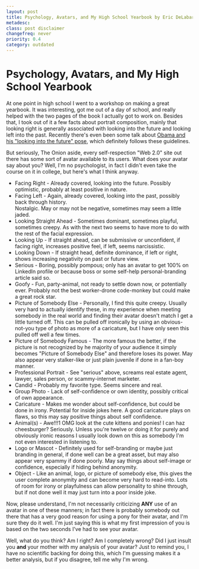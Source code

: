 ```yaml
---
layout: post
title: Psychology, Avatars, and My High School Yearbook by Eric DeLabar
metadesc: 
class: post disclaimer
changefreq: never
priority: 0.4
category: outdated
---
```

# Psychology, Avatars, and My High School Yearbook

At one point in high school I went to a workshop on making a great yearbook.  It was interesting, 
got me out of a day of school, and really helped with the two pages of the book I actually got to 
work on.  Besides that, I took out of it a few facts about portrait composition, mainly that 
looking right is generally associated with looking into the future and looking left into the past. 
Recently there's even been some talk about 
[Obama and his "looking into the future" pose](http://www.theonion.com/content/news/obama_practices_looking_off_into), 
which definitely follows these guidelines.

But seriously, The Onion aside, every self-respection "Web 2.0" site out there has some sort of 
avatar available to its users.  What does your avatar say about you?  Well, I'm no psychologist, 
in fact I didn't even take the course on it in college, but here's what I think anyway.

* Facing Right - Already covered, looking into the future.  Possibly optimistic, probably at least 
positive in nature.
* Facing Left - Again, already covered, looking into the past, possibly back through history.  
Nostalgic.  May or may not be negative, sometimes may seem a little jaded.
* Looking Straight Ahead - Sometimes dominant, sometimes playful, sometimes creepy.  As with the 
next two seems to have more to do with the rest of the facial expression.
* Looking Up - If straight ahead, can be submissive or unconfident, if facing right, increases 
positive feel, if left, seems narcissistic.
* Looking Down - If straight head, definite dominance, if left or right, shows increasing negativity 
on past or future view.
* Serious - Boring, possibly pompous; only has an avatar to get 100% on LinkedIn profile or because 
boss or some self-help personal-branding article said so.
* Goofy - Fun, party-animal, not ready to settle down now, or potentially ever.  Probably not the 
best worker-drone code-monkey but could make a great rock star.
* Picture of Somebody Else - Personally, I find this quite creepy.   Usually very hard to actually 
identify these, in my experience when meeting somebody in the real world and finding their avatar 
doesn't match I get a little turned off.  This can be pulled off ironically by using an obvious-not-you 
type of photo as more of a caricature, but I have only seen this pulled off well a few times.
* Picture of Somebody Famous - The more famous the better, if the picture is not recognized by he 
majority of your audience it simply becomes "Picture of Somebody Else" and therefore loses its power. 
May also appear very stalker-like or just plain juvenile if done in a fan-boy manner.
* Professional Portrait - See "serious" above, screams real estate agent, lawyer, sales person, or 
scammy-internet marketer.
* Candid - Probably my favorite type.  Seems sincere and real.
* Group Photo - Lack of self-confidence or own identity, possibly critical of own appearance.
* Caricature - Makes me wonder about self-confidence, but could be done in irony.  Potential for inside 
jokes here.  A good caricature plays on flaws, so this may say positive things about self confidence.
* Animal(s) - Awe!!!1  OMG look at the cute kittens and ponies! I can haz 
cheesburger?  Seriously.  Unless you're twelve or doing it for purely and obviously ironic reasons I 
usually look down on this as somebody I'm not even interested in listening to.
* Logo or Mascot - Definitely used for self-branding or maybe just branding in general, if done well 
can be a great asset, but may also appear very spammy if done poorly.  May say things about 
self-image or confidence, especially if hiding behind anonymity.
* Object - Like an animal, logo, or picture of somebody else, this gives the user complete anonymity 
and can become very hard to read-into.  Lots of room for irony or playfulness can allow personality 
to shine through, but if not done well it may just turn into a poor inside joke.

Now, please understand, I'm not necessarily criticizing **ANY**
use of an avatar in one of these manners; in fact there is probably somebody out there that has a very 
good reason for using a pony for their avatar, and I'm sure they do it well.  I'm just saying this is 
what my first impression of you is based on the two seconds I've had to see your avatar.

Well, what do you think?  Am I right?  Am I completely wrong?  Did I just insult you **and** 
your mother with my analysis of your avatar?  Just to remind you, I have no scientific backing for doing 
this, which I'm guessing makes it a better analysis, but if you disagree, tell me why I'm wrong.